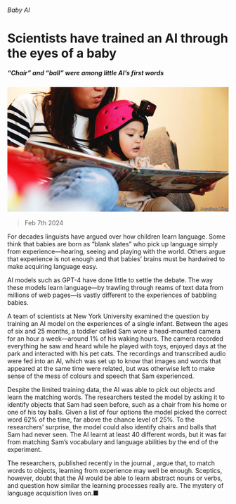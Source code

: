###### Baby AI

# Scientists have trained an AI through the eyes of a baby 

##### “Chair” and “ball” were among little AI’s first words 

![image](images/20240210_STP003.jpg) 

> Feb 7th 2024 

For decades linguists have argued over how children learn language. Some think that babies are born as “blank slates” who pick up language simply from experience—hearing, seeing and playing with the world. Others argue that experience is not enough and that babies’ brains must be hardwired to make acquiring language easy.

AI models such as GPT-4 have done little to settle the debate. The way these models learn language—by trawling through reams of text data from millions of web pages—is vastly different to the experiences of babbling babies. 

A team of scientists at New York University examined the question by training an AI model on the experiences of a single infant. Between the ages of six and 25 months, a toddler called Sam wore a head-mounted camera for an hour a week—around 1% of his waking hours. The camera recorded everything he saw and heard while he played with toys, enjoyed days at the park and interacted with his pet cats. The recordings and transcribed audio were fed into an AI, which was set up to know that images and words that appeared at the same time were related, but was otherwise left to make sense of the mess of colours and speech that Sam experienced.

Despite the limited training data, the AI was able to pick out objects and learn the matching words. The researchers tested the model by asking it to identify objects that Sam had seen before, such as a chair from his home or one of his toy balls. Given a list of four options the model picked the correct word 62% of the time, far above the chance level of 25%. To the researchers’ surprise, the model could also identify chairs and balls that Sam had never seen. The AI learnt at least 40 different words, but it was far from matching Sam’s vocabulary and language abilities by the end of the experiment.

The researchers, published recently in the journal , argue that, to match words to objects, learning from experience may well be enough. Sceptics, however, doubt that the AI would be able to learn abstract nouns or verbs, and question how similar the learning processes really are. The mystery of language acquisition lives on.■



